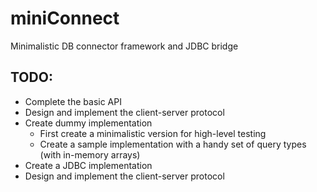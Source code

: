 # miniConnect

Minimalistic DB connector framework and JDBC bridge 

## TODO:

- Complete the basic API
- Design and implement the client-server protocol
- Create dummy implementation
  - First create a minimalistic version for high-level testing
  - Create a sample implementation with a handy set of query types (with in-memory arrays)
- Create a JDBC implementation
- Design and implement the client-server protocol
